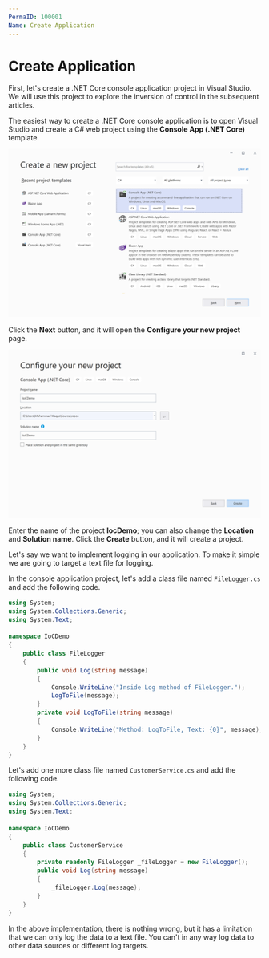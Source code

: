 ```yaml
---
PermaID: 100001
Name: Create Application
---
```


# Create Application

First, let's create a .NET Core console application project in Visual Studio.  We will use this project to explore the inversion of control in the subsequent articles.

The easiest way to create a .NET Core console application is to open Visual Studio and create a C# web project using the **Console App (.NET Core)** template.

<img src="images/create-application-1.png">

Click the **Next** button, and it will open the **Configure your new project** page.

<img src="images/create-application-2.png">

Enter the name of the project **IocDemo**; you can also change the **Location** and **Solution name**. Click the **Create** button, and it will create a project.

Let's say we want to implement logging in our application. To make it simple we are going to target a text file for logging. 

In the console application project, let's add a class file named `FileLogger.cs` and add the following code.

```csharp
using System;
using System.Collections.Generic;
using System.Text;

namespace IoCDemo
{
    public class FileLogger
    {
        public void Log(string message)
        {
            Console.WriteLine("Inside Log method of FileLogger.");
            LogToFile(message);
        }
        private void LogToFile(string message)
        {
            Console.WriteLine("Method: LogToFile, Text: {0}", message);
        }
    }
}

```

Let's add one more class file named `CustomerService.cs` and add the following code.

```csharp
using System;
using System.Collections.Generic;
using System.Text;

namespace IoCDemo
{
    public class CustomerService
    {
        private readonly FileLogger _fileLogger = new FileLogger();
        public void Log(string message)
        {
            _fileLogger.Log(message);
        }
    }
}
```

In the above implementation, there is nothing wrong, but it has a limitation that we can only log the data to a text file. You can't in any way log data to other data sources or different log targets.
